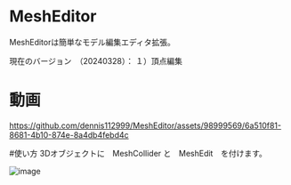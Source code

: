 # MeshEditor
MeshEditorは簡単なモデル編集エディタ拡張。

現在のバージョン　（20240328）：
１）頂点編集

# 動画
https://github.com/dennis112999/MeshEditor/assets/98999569/6a510f81-8681-4b10-874e-8a4db4febd4c

#使い方
3Dオブジェクトに　MeshCollider と　MeshEdit　を付けます。

![image](https://github.com/dennis112999/MeshEditor/assets/98999569/d3579458-de92-4cce-962c-9dc57bf09f14)


